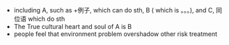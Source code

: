 - including A, such as +例子, which can do sth, B ( which is 。。。), and C, 同位语 which do sth 
- The True cultural heart and soul of A is B
- people feel that environment problem overshadow other risk treatment